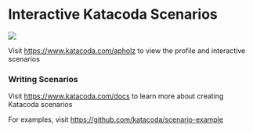 # Interactive Katacoda Scenarios

[![](http://shields.katacoda.com/katacoda/apholz/count.svg)](https://www.katacoda.com/apholz "Get your profile on Katacoda.com")

Visit https://www.katacoda.com/apholz to view the profile and interactive scenarios

### Writing Scenarios
Visit https://www.katacoda.com/docs to learn more about creating Katacoda scenarios

For examples, visit https://github.com/katacoda/scenario-example
